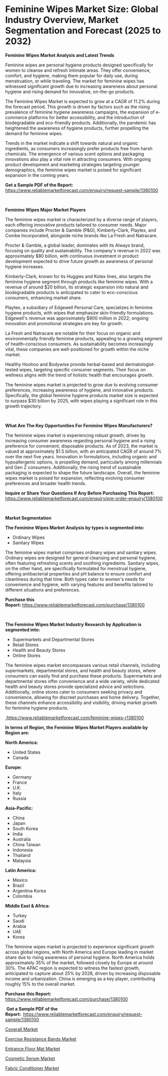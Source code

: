 <p><h1>Feminine Wipes Market Size: Global Industry Overview, Market Segmentation and Forecast (2025 to 2032)</h1></p><p><strong>Feminine Wipes Market Analysis and Latest Trends</strong></p>
<p><p>Feminine wipes are personal hygiene products designed specifically for women to cleanse and refresh intimate areas. They offer convenience, comfort, and hygiene, making them popular for daily use, during menstruation, or while traveling. The market for feminine wipes has witnessed significant growth due to increasing awareness about personal hygiene and rising demand for innovative, on-the-go products. </p><p>The Feminine Wipes Market is expected to grow at a CAGR of 11.2% during the forecast period. This growth is driven by factors such as the rising prevalence of feminine hygiene awareness campaigns, the expansion of e-commerce platforms for better accessibility, and the introduction of biodegradable and eco-friendly products. Additionally, the pandemic has heightened the awareness of hygiene products, further propelling the demand for feminine wipes. </p><p>Trends in the market indicate a shift towards natural and organic ingredients, as consumers increasingly prefer products free from harsh chemicals. The emergence of various scent options and packaging innovations also play a vital role in attracting consumers. With ongoing product development and marketing strategies targeting younger demographics, the feminine wipes market is poised for significant expansion in the coming years.</p></p>
<p><strong>Get a Sample PDF of the Report:&nbsp;</strong> <a href="https://www.reliablemarketforecast.com/enquiry/request-sample/1380100?utm_campaign=1832&utm_medium=2&utm_source=Github&utm_content=ia&utm_term=05042025&utm_id=feminine-wipes">https://www.reliablemarketforecast.com/enquiry/request-sample/1380100</a></p>
<p>&nbsp;</p>
<p><strong>Feminine Wipes Major Market Players</strong></p>
<p><p>The feminine wipes market is characterized by a diverse range of players, each offering innovative products tailored to consumer needs. Major companies include Procter & Gamble (P&G), Kimberly-Clark, Playtex, and Combe Incorporated, alongside niche brands like La Fresh and Natracare.</p><p>Procter & Gamble, a global leader, dominates with its Always brand, focusing on quality and sustainability. The company's revenue in 2022 was approximately $80 billion, with continuous investment in product development expected to drive future growth as awareness of personal hygiene increases.</p><p>Kimberly-Clark, known for its Huggies and Kotex lines, also targets the feminine hygiene segment through products like feminine wipes. With a revenue of around $20 billion, its strategic expansion into natural and biodegradable products is anticipated to cater to eco-conscious consumers, enhancing market share.</p><p>Playtex, a subsidiary of Edgewell Personal Care, specializes in feminine hygiene products, with wipes that emphasize skin-friendly formulations. Edgewell's revenue was approximately $900 million in 2022; ongoing innovation and promotional strategies are key for growth.</p><p>La Fresh and Natracare are notable for their focus on organic and environmentally friendly feminine products, appealing to a growing segment of health-conscious consumers. As sustainability becomes increasingly vital, these companies are well-positioned for growth within the niche market.</p><p>Healthy Hoohoo and Bodywise provide herbal-based and dermatologist-tested wipes, targeting specific consumer segments. Their focus on wellness aligns with the trend of holistic health that encourages growth.</p><p>The feminine wipes market is projected to grow due to evolving consumer preferences, increasing awareness of hygiene, and innovative products. Specifically, the global feminine hygiene products market size is expected to surpass $30 billion by 2025, with wipes playing a significant role in this growth trajectory.</p></p>
<p>&nbsp;</p>
<p><strong>What Are The Key Opportunities For Feminine Wipes Manufacturers?</strong></p>
<p><p>The feminine wipes market is experiencing robust growth, driven by increasing consumer awareness regarding personal hygiene and a rising preference for convenient, disposable products. As of 2023, the market is valued at approximately $1.5 billion, with an anticipated CAGR of around 7% over the next five years. Innovation in formulations, including organic and hypoallergenic options, is propelling demand, particularly among millennials and Gen Z consumers. Additionally, the rising trend of sustainable packaging is expected to shape the future landscape. Overall, the feminine wipes market is poised for expansion, reflecting evolving consumer preferences and broader health trends.</p></p>
<p><strong>Inquire or Share Your Questions If Any Before Purchasing This Report:</strong> <a href="https://www.reliablemarketforecast.com/enquiry/pre-order-enquiry/1380100?utm_campaign=1832&utm_medium=2&utm_source=Github&utm_content=ia&utm_term=05042025&utm_id=feminine-wipes">https://www.reliablemarketforecast.com/enquiry/pre-order-enquiry/1380100</a></p>
<p>&nbsp;</p>
<p><strong>Market Segmentation</strong></p>
<p><strong>The Feminine Wipes Market Analysis by types is segmented into:</strong></p>
<p><ul><li>Ordinary Wipes</li><li>Sanitary Wipes</li></ul></p>
<p><p>The feminine wipes market comprises ordinary wipes and sanitary wipes. Ordinary wipes are designed for general cleansing and personal hygiene, often featuring refreshing scents and soothing ingredients. Sanitary wipes, on the other hand, are specifically formulated for menstrual hygiene, offering antibacterial properties and pH balance to ensure comfort and cleanliness during that time. Both types cater to women's needs for convenience and hygiene, with varying features and benefits tailored to different situations and preferences.</p></p>
<p><strong>Purchase this Report:&nbsp;</strong><a href="https://www.reliablemarketforecast.com/purchase/1380100?utm_campaign=1832&utm_medium=2&utm_source=Github&utm_content=ia&utm_term=05042025&utm_id=feminine-wipes">https://www.reliablemarketforecast.com/purchase/1380100</a></p>
<p>&nbsp;</p>
<p><strong>The Feminine Wipes Market Industry Research by Application is segmented into:</strong></p>
<p><ul><li>Supermarkets and Departmental Stores</li><li>Retail Stores</li><li>Health and Beauty Stores</li><li>Online Stores</li></ul></p>
<p><p>The feminine wipes market encompasses various retail channels, including supermarkets, departmental stores, and health and beauty stores, where consumers can easily find and purchase these products. Supermarkets and departmental stores offer convenience and a wide variety, while dedicated health and beauty stores provide specialized advice and selections. Additionally, online stores cater to consumers seeking privacy and convenience, allowing for discreet purchases and home delivery. Together, these channels enhance accessibility and visibility, driving market growth for feminine hygiene products.</p></p>
<p><a href="https://www.reliablemarketforecast.com/feminine-wipes-r1380100?utm_campaign=1832&utm_medium=2&utm_source=Github&utm_content=ia&utm_term=05042025&utm_id=feminine-wipes">&nbsp;https://www.reliablemarketforecast.com/feminine-wipes-r1380100</a></p>
<p><strong>In terms of Region, the Feminine Wipes Market Players available by Region are:</strong></p>
<p>
    <p> <strong> North America: </strong>
        <ul>
            <li>United States</li>
            <li>Canada</li>
        </ul>
        </p> 
    <p> <strong> Europe: </strong>
        <ul>
            <li>Germany</li>
            <li>France</li>
            <li>U.K.</li>
            <li>Italy</li>
            <li>Russia</li>
        </ul>
        </p> 
    <p> <strong> Asia-Pacific: </strong>
        <ul>
            <li>China</li>
            <li>Japan</li>
            <li>South Korea</li>
            <li>India</li>
            <li>Australia</li>
            <li>China Taiwan</li>
            <li>Indonesia</li>
            <li>Thailand</li>
            <li>Malaysia</li>
        </ul>
        </p> 
    <p> <strong> Latin America: </strong>
        <ul>
            <li>Mexico</li>
            <li>Brazil</li>
            <li>Argentina Korea</li>
            <li>Colombia</li>
        </ul>
        </p> 
    <p> <strong> Middle East & Africa: </strong>
        <ul>
            <li>Turkey</li>
            <li>Saudi</li>
            <li>Arabia</li>
            <li>UAE</li>
            <li>Korea</li>
        </ul>
    </p>
    </p>
<p><p>The feminine wipes market is projected to experience significant growth across global regions, with North America and Europe leading in market share due to rising awareness of personal hygiene. North America holds approximately 35% of the market, followed closely by Europe at around 30%. The APAC region is expected to witness the fastest growth, anticipated to capture about 25% by 2028, driven by increasing disposable income and urbanization. China is emerging as a key player, contributing roughly 15% to the overall market.</p></p>
<p><strong>Purchase this Report: </strong><a href="https://www.reliablemarketforecast.com/purchase/1380100?utm_campaign=1832&utm_medium=2&utm_source=Github&utm_content=ia&utm_term=05042025&utm_id=feminine-wipes">https://www.reliablemarketforecast.com/purchase/1380100</a></p>
<p>&nbsp;<strong>Get a Sample PDF of the Report:&nbsp;&nbsp;</strong><a href="https://www.reliablemarketforecast.com/enquiry/request-sample/1380100?utm_campaign=1832&utm_medium=2&utm_source=Github&utm_content=ia&utm_term=05042025&utm_id=feminine-wipes">https://www.reliablemarketforecast.com/enquiry/request-sample/1380100</a></p>
<p><strong></strong></p>
<p><p><a href="https://github.com/orlinvisonju/Market-Research-Report-List-1/blob/main/coverall-market.md?utm_campaign=1832&utm_medium=2&utm_source=Github&utm_content=ia&utm_term=05042025&utm_id=feminine-wipes">Coverall Market</a></p><p><a href="https://github.com/indrystar/Market-Research-Report-List-5/blob/main/exercise-resistance-bands-market.md?utm_campaign=1832&utm_medium=2&utm_source=Github&utm_content=ia&utm_term=05042025&utm_id=feminine-wipes">Exercise Resistance Bands Market</a></p><p><a href="https://github.com/wiltsdeenyuw/Market-Research-Report-List-1/blob/main/entrance-floor-mat-market.md?utm_campaign=1832&utm_medium=2&utm_source=Github&utm_content=ia&utm_term=05042025&utm_id=feminine-wipes">Entrance Floor Mat Market</a></p><p><a href="https://github.com/nsmifidget3/Market-Research-Report-List-1/blob/main/cosmetic-serum-market.md?utm_campaign=1832&utm_medium=2&utm_source=Github&utm_content=ia&utm_term=05042025&utm_id=feminine-wipes">Cosmetic Serum Market</a></p><p><a href="https://github.com/AKSHATREPORTPRIME/Market-Research-Report-List-7/blob/main/fabric-conditioner-market.md?utm_campaign=1832&utm_medium=2&utm_source=Github&utm_content=ia&utm_term=05042025&utm_id=feminine-wipes">Fabric Conditioner Market</a></p></p>